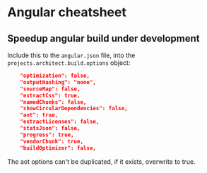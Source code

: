 # Angular cheatsheet

## Speedup angular build under development
Include this to the `angular.json` file, into the  
`projects.architect.build.options` object:  
```json
    "optimization": false,
    "outputHashing": "none",
    "sourceMap": false,
    "extractCss": true,
    "namedChunks": false,
    "showCircularDependencies": false,
    "aot": true,
    "extractLicenses": false,
    "statsJson": false,
    "progress": true,
    "vendorChunk": true,
    "buildOptimizer": false,
```
The aot options can't be duplicated, if it exists, overwrite to true.
